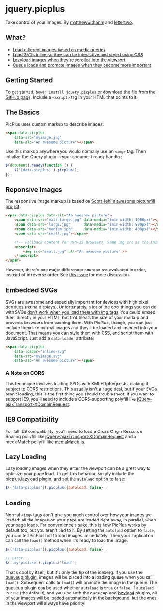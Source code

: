 jquery.picplus
==============

Take control of your images. By [matthewwithanm] and [lettertwo].

[matthewwithanm]: http://github.com/matthewwithanm
[lettertwo]: http://github.com/lettertwo


What?
-----

- [Load different images based on media queries](#responsive-images)
- [Load SVGs inline so they can be interactive and styled using CSS](#embedded-svgs)
- [Lazyload images when they're scrolled into the viewport](#lazyloading)
- [Queue loads and promote images when they become more important](#loading)


Getting Started
---------------

To get started, `bower install jquery.picplus` or download the file from [the
GitHub page][1]. Include a `<script>` tag in your HTML that points to it.

[1]: http://github.com/matthewwithanm/jquery.picplus


The Basics
----------

PicPlus uses custom markup to describe images:

```html
<span data-picplus
    data-src="myimage.jpg"
    data-alt="An awesome picture"></span>
```

Use this markup anywhere you would normally use an `<img>` tag. Then intialize
the jQuery plugin in your document ready handler:

```javascript
$(document).ready(function () {
    $('[data-picplus]').picplus();
});
```


Reponsive Images
----------------

The responsive image markup is based on [Scott Jehl's awesome picturefill
project][2]:

```html
<span data-picplus data-alt="An awesome picture">
    <span data-src="extralarge.jpg" data-media="(min-width: 1000px)"></span>
    <span data-src="large.jpg"      data-media="(min-width: 800px)"></span>
    <span data-src="medium.jpg"     data-media="(min-width: 400px)"></span>
    <span data-src="small.jpg"></span>

    <!-- Fallback content for non-JS browsers. Same img src as the initial, unqualified source element. -->
    <noscript>
        <img src="small.jpg" alt="An awesome picture" />
    </noscript>
</span>
```

However, there's one major difference: sources are evaluated in order, instead
of in reverse order. See [this issue][3] for more discussion.

[2]: https://github.com/scottjehl/picturefill
[3]: https://github.com/scottjehl/picturefill/issues/79


Embedded SVGs
-------------

SVGs are awesome and especially important for devices with high pixel densities
(retina displays). Unfortunately, a lot of the cool things you can do with SVGs
[don't work when you load them with img tags][3]. You could embed them directly
in your HTML, but that bloats the size of your markup and prevents browsers from
caching them. With PicPlus, though, you can just include them like normal
images and they'll be loaded and inserted into your document. That means you can
style them with CSS, and script them with JavaScript. Just add a `data-loader`
attribute:

```html
<span data-picplus
    data-loader="inline-svg"
    data-src="myimage.svg"
    data-alt="An awesome picture"></span>
```

[3]: http://www.schepers.cc/svg/blendups/embedding.html


### A Note on CORS

This technique involves loading SVGs with XMLHttpRequests, making it subject to
[CORS] restrictions. This usually isn't a huge deal, but if your SVGs aren't
loading, this is the first thing you should troubleshoot. If you want to support
IE9, you'll need to include a CORS-supporting polyfill like
[jQuery-ajaxTransport-XDomainRequest].

[CORS]: http://en.wikipedia.org/wiki/Cross-origin_resource_sharing
[jQuery-ajaxTransport-XDomainRequest]: https://github.com/MoonScript/jQuery-ajaxTransport-XDomainRequest


IE9 Compatibility
-----------------

For full IE9 compatibility, you'll need to load a Cross Origin Resource Sharing pollyfill like [jQuery-ajaxTransport-XDomainRequest] and a mediaMatch pollyfill like [mediaMatch.js].

[jQuery-ajaxTransport-XDomainRequest]: https://github.com/MoonScript/jQuery-ajaxTransport-XDomainRequest
[mediaMatch.js]: https://github.com/paulirish/matchMedia.js/


Lazy Loading
------------

Lazy loading images when they enter the viewport can be a great way to optimize
your page load. To get this behavior, simply include the [picplus.lazyload]
plugin, and set the `autoload` option to false:

```javascript
$(['data-picplus']).picplus({autoload: false});
```


Loading
-------

Normal `<img>` tags don't give you much control over how your images are loaded:
all the images on your page are loaded right away, in parallel, when your page
loads. For convenience's sake, this is how PicPlus works by default too, but you
aren't tied to it. By setting the `autoload` option to `false`, you can tell
PicPlus not to load images immediately. Then your application can call the
`load()` method when it's ready to load the image.

```javascript
$(['data-picplus']).picplus({autoload: false});

// Later...
$('.my-picture').picplus('load');
```

That's cool by itself, but it's only the tip of the iceberg. If you use the
[queueup plugin][picplus.queueup], images will be placed into a loading queue when you call
`load()`. Subsequent calls to `load()` will promote the image in the queue. The
queueup plugin can be used whether `autoload` is `true` or `false`. If
`autoload` is `true` (the default), and you use both the queueup and
[lazyload](#lazyloading) plugins, all of your images will be loaded
automatically in the background, but the ones in the viewport will always have
priority!

[picplus.lazyload]: https://github.com/matthewwithanm/jquery.picplus.lazyload
[picplus.queueup]: https://github.com/matthewwithanm/jquery.picplus.queueup
